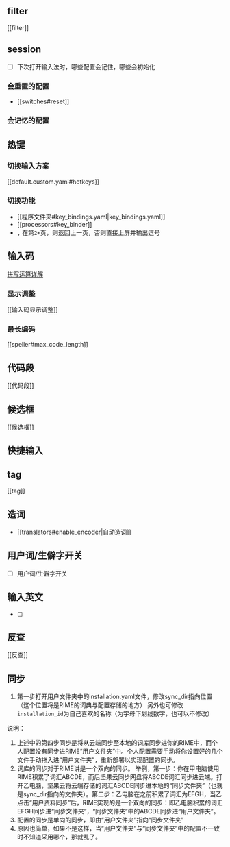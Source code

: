 ## filter
[[filter]]

## session
- [ ] 下次打开输入法时，哪些配置会记住，哪些会初始化
### 会重置的配置
- [[switches#reset]]
### 会记忆的配置

## 热键
### 切换输入方案
[[default.custom.yaml#hotkeys]]
### 切换功能
- [[程序文件夹#key_bindings.yaml|key_bindings.yaml]]
- [[processors#key_binder]]
- `,` 在第`2+`页，则返回上一页，否则直接上屏并输出逗号

## 输入码
[拼写运算详解](https://github.com/rime/home/wiki/SpellingAlgebra)

### 显示调整
[[输入码显示调整]]
### 最长编码
[[speller#max_code_length]]

## 代码段
[[代码段]]
## 候选框
[[候选框]]

## 快捷输入

## tag
[[tag]]

## 造词
- [[translators#enable_encoder|自动造词]]

## 用户词/生僻字开关
- [ ] 用户词/生僻字开关

## 输入英文
- [ ]

## 反查
[[反查]]
## 同步
1. 第一步打开用户文件夹中的installation.yaml文件，修改sync_dir指向位置（这个位置将是RIME的词典与配置存储的地方）
   另外也可修改`installation_id`为自己喜欢的名称（为字母下划线数字，也可以不修改）

说明：
1. 上述中的第四步同步是将从云端同步至本地的词库同步进你的RIME中，而个人配置没有同步进RIME“用户文件夹”中。个人配置需要手动将你设置好的几个文件手动拖入进“用户文件夹”，重新部署以实现配置的同步。
2. 词库的同步对于RIME讲是一个双向的同步。
举例，第一步：你在甲电脑使用RIME积累了词汇ABCDE，而后坚果云同步网盘将ABCDE词汇同步进云端。打开乙电脑，坚果云将云端存储的词汇ABCDE同步进本地的“同步文件夹”（也就是sync_dir指向的文件夹）。第二步：乙电脑在之前积累了词汇为EFGH，当乙点击“用户资料同步”后，RIME实现的是一个双向的同步：即乙电脑积累的词汇EFGH同步进“同步文件夹”，“同步文件夹”中的ABCDE同步进“用户文件夹”。
1. 配置的同步是单向的同步，即由“用户文件夹”指向“同步文件夹”
2. 原因也简单，如果不是这样，当“用户文件夹”与“同步文件夹”中的配置不一致时不知道采用哪个，那就乱了。

